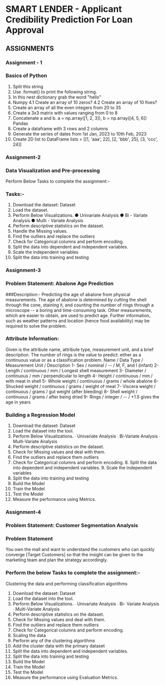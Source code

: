 # SMART LENDER - Applicant Credibility Prediction For Loan Approval

## ASSIGNMENTS

### Assignment - 1

### Basics of Python

1. Split this string
2. Use .format() to print the following string. 
3. In this nest dictionary grab the word "hello"
4. Numpy
4.1 Create an array of 10 zeros?
4.2 Create an array of 10 fives?
5. Create an array of all the even integers from 20 to 35
6. Create a 3x3 matrix with values ranging from 0 to 8
7. Concatenate a and b. a = np.array([1, 2, 3]), b = np.array([4, 5, 6])
Pandas
8. Create a dataframe with 3 rows and 2 columns
9. Generate the series of dates from 1st Jan, 2023 to 10th Feb, 2023
10. Create 2D list to DataFrame lists = [[1, 'aaa', 22], [2, 'bbb', 25], [3, 'ccc', 24]]

### Assignment-2

### Data Visualization and Pre-processing

Perform Below Tasks to complete the assignment:-

### Tasks:-

1. Download the dataset: Dataset
2. Load the dataset.
3. Perform Below Visualizations.
● Univariate Analysis
● Bi - Variate Analysis
● Multi - Variate Analysis
4. Perform descriptive statistics on the dataset.
5. Handle the Missing values.
6. Find the outliers and replace the outliers
7. Check for Categorical columns and perform encoding.
8. Split the data into dependent and independent variables.
9. Scale the independent variables
10. Split the data into training and testing

### Assignment-3

### Problem Statement: Abalone Age Prediction

###Description:- Predicting the age of abalone from physical measurements. The age of abalone is
determined by cutting the shell through the cone, staining it, and counting the number of rings through
a microscope -- a boring and time-consuming task. Other measurements, which are easier to obtain,
are used to predict age. Further information, such as weather patterns and location (hence food
availability) may be required to solve the problem.

### Attribute Information:

Given is the attribute name, attribute type, measurement unit, and a brief description. The number of
rings is the value to predict: either as a continuous value or as a classification problem.
Name / Data Type / Measurement Unit / Description
1- Sex / nominal / -- / M, F, and I (infant)
2- Length / continuous / mm / Longest shell measurement
3- Diameter / continuous / mm / perpendicular to length
4- Height / continuous / mm / with meat in shell
5- Whole weight / continuous / grams / whole abalone
6- Shucked weight / continuous / grams / weight of meat
7- Viscera weight / continuous / grams / gut weight (after bleeding)
8- Shell weight / continuous / grams / after being dried
9- Rings / integer / -- / +1.5 gives the age in years

### Building a Regression Model

1. Download the dataset: Dataset
2. Load the dataset into the tool.
3. Perform Below Visualizations.
∙ Univariate Analysis
∙ Bi-Variate Analysis
∙ Multi-Variate Analysis
4. Perform descriptive statistics on the dataset.
5. Check for Missing values and deal with them.
6. Find the outliers and replace them outliers
7. Check for Categorical columns and perform encoding. 8. Split the data
into dependent and independent variables. 9. Scale the independent
variables
10. Split the data into training and testing
11. Build the Model
12. Train the Model
13. Test the Model
14. Measure the performance using Metrics.

### Assignment-4

### Problem Statement: Customer Segmentation Analysis
 
### Problem Statement

You own the mall and want to understand the customers who can quickly
converge [Target Customers] so that the insight can be given to the
marketing team and plan the strategy accordingly.

### Perform the below Tasks to complete the assignment:-

Clustering the data and performing classification algorithms
1. Download the dataset: Dataset
2. Load the dataset into the tool.
3. Perform Below Visualizations.
∙ Univariate Analysis
∙ Bi- Variate Analysis
∙ Multi-Variate Analysis
4. Perform descriptive statistics on the dataset.
5. Check for Missing values and deal with them.
6. Find the outliers and replace them outliers
7. Check for Categorical columns and perform encoding.
8. Scaling the data
9. Perform any of the clustering algorithms
10. Add the cluster data with the primary dataset
11. Split the data into dependent and independent
variables.
12. Split the data into training and testing
13. Build the Model
14. Train the Model
15. Test the Model
16. Measure the performance using Evaluation Metrics.
